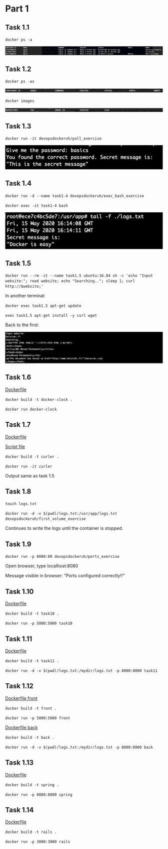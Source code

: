 # Part 1

## Task 1.1

`docker ps -a`

![task 1.1](https://github.com/mshroom/DevOpsWithDocker/blob/master/part1/ex-1-1.png)

## Task 1.2

`docker ps -as`

![task 1.2](https://github.com/mshroom/DevOpsWithDocker/blob/master/part1/ex-1-2a.png)

`docker images`

![task 1.2](https://github.com/mshroom/DevOpsWithDocker/blob/master/part1/ex-1-2b.png)

## Task 1.3

`docker run -it devopsdockeruh/pull_exercise`

![task 1.3](https://github.com/mshroom/DevOpsWithDocker/blob/master/part1/ex-1-3.png)

## Task 1.4

`docker run -d --name task1-4 devopsdockeruh/exec_bash_exercise`

`docker exec -it task1-4 bash`

![task1.4](https://github.com/mshroom/DevOpsWithDocker/blob/master/part1/ex-1-4.png)

## Task 1.5

`docker run --rm -it --name task1.5 ubuntu:16.04 sh -c 'echo "Input website:"; read website; echo "Searching.."; sleep 1; curl http://$website;'`

In another terminal:

`docker exec task1.5 apt-get update`

`exec task1.5 apt-get install -y curl wget`

Back to the first:

![task1.5](https://github.com/mshroom/DevOpsWithDocker/blob/master/part1/ex-1-5.png)

## Task 1.6

[Dockerfile](https://github.com/mshroom/DevOpsWithDocker/blob/master/part1/ex-1-6/Dockerfile)

`docker build -t docker-clock .`

`docker run docker-clock`

## Task 1.7

[Dockerfile](https://github.com/mshroom/DevOpsWithDocker/blob/master/part1/ex-1-7/Dockerfile)

[Script file](https://github.com/mshroom/DevOpsWithDocker/blob/master/part1/ex-1-7/curler.sh)

`docker build -t curler .`

`docker run -it curler`

Output same as task 1.5

## Task 1.8

`touch logs.txt`

`docker run -d -v $(pwd)/logs.txt:/usr/app/logs.txt devopsdockeruh/first_volume_exercise`

Continues to write the logs until the container is stopped. 

## Task 1.9

`docker run -p 8080:80 devopsdockeruh/ports_exercise`

Open browser, type localhost:8080

Message visible in browser: "Ports configured correctly!!"

## Task 1.10

[Dockerfile](https://github.com/mshroom/DevOpsWithDocker/blob/master/part1/ex-1-10/Dockerfile)

`docker build -t task10 .`

`docker run -p 5000:5000 task10`

## Task 1.11

[Dockerfile](https://github.com/mshroom/DevOpsWithDocker/blob/master/part1/ex-1-11/Dockerfile)

`docker build -t task11 .`

`docker run -d -v $(pwd)/logs.txt:/mydir/logs.txt -p 8000:8000 task11`

## Task 1.12

[Dockerfile front](https://github.com/mshroom/DevOpsWithDocker/blob/master/part1/ex-1-12/front/Dockerfile)

`docker build -t front .`

`docker run -p 5000:5000 front`

[Dockerfile back](https://github.com/mshroom/DevOpsWithDocker/blob/master/part1/ex-1-12/back/Dockerfile)

`docker build -t back .`

`docker run -d -v $(pwd)/logs.txt:/mydir/logs.txt -p 8000:8000 back`

## Task 1.13

[Dockerfile](https://github.com/mshroom/DevOpsWithDocker/blob/master/part1/ex-1-13/Dockerfile)

`docker build -t spring .`

`docker run -p 8080:8080 spring`

## Task 1.14

[Dockerfile](https://github.com/mshroom/DevOpsWithDocker/blob/master/part1/ex-1-14/Dockerfile)

`docker build -t rails .`

`docker run -p 3000:3000 rails`


